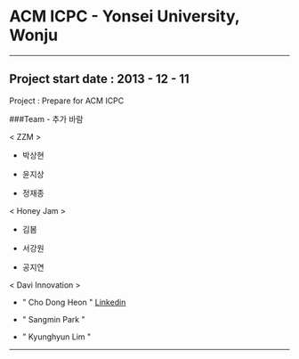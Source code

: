 # ACM ICPC - Yonsei University, Wonju

---

## Project start date : 2013 - 12 - 11

Project : Prepare for ACM ICPC

###Team - 추가 바람

< ZZM >

- 박상현

- 윤지상

- 정재종

< Honey Jam >

- 김봄

- 서강원

- 공지연

< Davi Innovation >

- " Cho Dong Heon "
[Linkedin](http://kr.linkedin.com/in/dongheoncho/en)

- " Sangmin Park "

- " Kyunghyun Lim "
 


---
